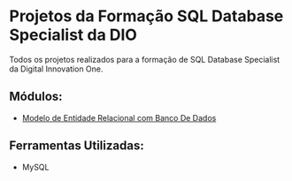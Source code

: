 # Projetos da Formação SQL Database Specialist da DIO

Todos os projetos realizados para a formação de SQL Database Specialist da Digital Innovation One.

## Módulos:

- [Modelo de Entidade Relacional com Banco De Dados](https://github.com/bccalegari/sql_database_specialist_dio/tree/main/1.Modelo%20de%20Entidade%20Relacional%20com%20Banco%20De%20Dados)

## Ferramentas Utilizadas:

- MySQL
